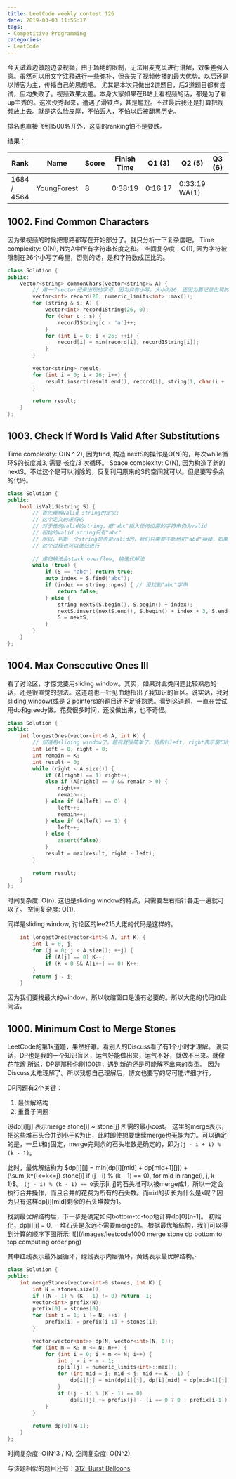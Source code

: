 ```yaml
---
title: LeetCode weekly contest 126
date: 2019-03-03 11:55:17
tags:
- Competitive Programming
categories:
- LeetCode
---
```


今天试着边做题边录视频，由于场地的限制，无法用麦克风进行讲解，效果差强人意。虽然可以用文字注释进行一些弥补，但丧失了视频传播的最大优势。以后还是以博客为主，传播自己的思想吧。
尤其是本次只做出2道题目，后2道题目都有尝试，但均失败了。视频效果太差。本身大家如果在B站上看视频的话，都是为了看up主秀的。这次没秀起来，遭遇了滑铁卢，甚是尴尬。不过最后我还是打算把视频放上去。就是这么脸皮厚，不怕丢人，不怕以后被翻黑历史。

排名也直接飞到1500名开外，这周的ranking怕不是要跌。

结果：

| Rank |	Name |	Score |	Finish Time | 	Q1 (3) |	Q2 (5) |	Q3 (6) |	Q4 (9)|
|--|--|--|--|--|--|--|--|
| 1684 / 4564	| YoungForest | 	8 |	0:38:19 |	0:16:17 |	0:33:19  WA(1) | |	 |

## 1002. Find Common Characters

因为录视频的时候把思路都写在开始部分了。就只分析一下复杂度吧。
Time complexity: O(N), N为A中所有字符串长度之和。
空间复杂度：O(1), 因为字符被限制在26个小写字母里，否则的话，是和字符数成正比的。

```cpp
class Solution {
public:
    vector<string> commonChars(vector<string>& A) {
        // 用一个vector记录出现的字母，因为只有小写，大小为26，还因为要记录出现的最小次数，所以类型为int即可
        vector<int> record(26, numeric_limits<int>::max());
        for (string & s: A) {
            vector<int> record1String(26, 0);
            for (char c : s) {
                record1String[c - 'a']++;
            }
            for (int i = 0; i < 26; ++i) {
                record[i] = min(record[i], record1String[i]);
            }
        }
        
        vector<string> result;
        for (int i = 0; i < 26; i++) {
            result.insert(result.end(), record[i], string(1, char(i + 'a')));
        }
        
        return result;
    }
};
```

## 1003. Check If Word Is Valid After Substitutions

Time complexity: O(N ^ 2), 因为find, 构造 nextS的操作是O(N)的，每次while循环S的长度减3, 需要 长度/3 次循环。
Space complexity: O(N), 因为构造了新的nextS。不过这个是可以消除的，反复利用原来的S的空间就可以。但是要写多余的代码。

```cpp
class Solution {
public:
    bool isValid(string S) {
        // 首先理解valid string的定义:
        // 这个定义的递归的
        // 对于任何valid的string，把"abc"插入任何位置的字符串仍为valid
        // 初始的valid string只有"abc"
        // 所以，判断一个string是否是valid的，我们只需要不断地把"abd"抽掉，如果剩下"abc"，则true，否则false
        // 这个过程也可以递归进行
        
        // 递归解法会stack overflow, 换迭代解法
        while (true) {
            if (S == "abc") return true;
            auto index = S.find("abc");
            if (index == string::npos) { // 没找到"abc"字串
                return false;
            } else {
                string nextS(S.begin(), S.begin() + index);
                nextS.insert(nextS.end(), S.begin() + index + 3, S.end());
                S = nextS;
            }
        }
    }
};
```

## 1004. Max Consecutive Ones III

看了讨论区，才惊觉要用sliding window。其实，如果对此类问题比较熟悉的话，还是很直觉的想法。这道题也一针见血地指出了我知识的盲区。说实话，我对sliding window(或是 2 pointers)的题目还不足够熟悉。看到这道题，一直在尝试用dp和greedy做。花费很多时间，还没做出来，也不奇怪。

```cpp
class Solution {
public:
    int longestOnes(vector<int>& A, int K) {
        // 知道用sliding window了，题目就很简单了。用指针left, right表示窗口的范围。如果right指向1的话，继续扩充，指向0的话，如果K还有剩余，则扩充。不能扩充的时候，收缩left。
        int left = 0, right = 0;
        int remain = K;
        int result = 0;
        while (right < A.size()) {
            if (A[right] == 1) right++;
            else if (A[right] == 0 && remain > 0) {
                right++;
                remain--;
            } else if (A[left] == 0) {
                left++;
                remain++;
            } else if (A[left] == 1) {
                left++;
            } else {
                assert(false);
            }
            result = max(result, right - left);
        }
        
        return result;
    }
};
```

时间复杂度: O(n), 这也是sliding window的特点，只需要左右指针各走一遍就可以了。
空间复杂度: O(1).

同样是sliding window, 讨论区的lee215大佬的代码是这样的。
```cpp
    int longestOnes(vector<int>& A, int K) {
        int i = 0, j;
        for (j = 0; j < A.size(); ++j) {
            if (A[j] == 0) K--;
            if (K < 0 && A[i++] == 0) K++;
        }
        return j - i;
    }
```

因为我们要找最大的window，所以收缩窗口是没有必要的。所以大佬的代码如此简洁。

## 1000. Minimum Cost to Merge Stones

LeetCode的第1k道题，果然好难。看别人的Discuss看了有1个小时才理解。
说实话，DP也是我的一个知识盲区，运气好能做出来，运气不好，就做不出来。就像 花花酱 所说，DP是那种你刷100道，遇到新的还是可能解不出来的类型。
因为Discuss太难理解了。所以我想自己理解后，博文也要写的尽可能详细才行。

DP问题有2个关键：
1. 最优解结构
2. 重叠子问题

设dp[i][j] 表示merge stone[i] ~ stone[j] 所需的最小cost。
这里的merge表示，把这些堆石头合并到小于K为止，此时即使想要继续merge也无能为力。可以确定的是，一旦`i`和`j`固定，merge完剩余的石头堆数是确定的，即为`(j - i + 1) % (k - 1)`。

此时，最优解结构为 $dp[i][j] = min(dp[i][mid] + dp[mid+1][j]) + (\sum_k^{i<=k<=j} stone[i] if (j - i) % (k - 1) == 0), for mid in range(i, j, k-1)$。
`(j - i) % (k - 1) == 0`表示[i, j]的石头堆可以被merge成1，所以一定会执行合并操作，而且合并的花费为所有的石头数。而`mid`的步长为什么是`k`呢？因为只有这样dp[i][mid]剩余的石头堆数为1。

找到最优解结构后，下一步是确定如何bottom-to-top地计算dp[0][n-1]。
初始化，dp[i][i] = 0, 一堆石头是永远不需要merge的。
根据最优解结构，我们可以得到计算的顺序下图所示:
![](/images/leetcode1000 merge stone dp bottom to top computing order.png)

其中红线表示最外层循环，绿线表示内层循环，黄线表示最优解结构。·

```cpp
class Solution {
public:
    int mergeStones(vector<int>& stones, int K) {
        int N = stones.size();
        if ((N - 1) % (K - 1) != 0) return -1;
        vector<int> prefix(N);
        prefix[0] = stones[0];
        for (int i = 1; i != N; ++i) {
            prefix[i] = prefix[i-1] + stones[i];
        }

        vector<vector<int>> dp(N, vector<int>(N, 0));
        for (int m = K; m <= N; m++) {
            for (int i = 0; i + m <= N; i++) {
                int j = i + m - 1;
                dp[i][j] = numeric_limits<int>::max();
                for (int mid = i; mid < j; mid += K - 1) {
                    dp[i][j] = min(dp[i][j], dp[i][mid] + dp[mid+1][j]);
                }
                if ((j - i) % (K - 1) == 0)
                    dp[i][j] += prefix[j] - (i == 0 ? 0 : prefix[i-1]);
            }
        }
        
        return dp[0][N-1];
    }
};
```

时间复杂度: O(N^3 / K),
空间复杂度: O(N^2).

与该题相似的题目还有：[312. Burst Balloons](https://leetcode.com/problems/burst-balloons/description/)